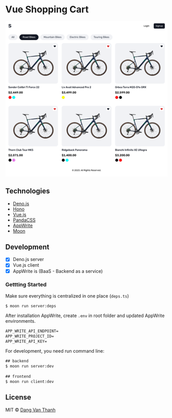# Vue Shopping Cart

![](screenshot.png)

## Technologies

- [Deno.js](https://deno.land/)
- [Hono](https://hono.dev/)
- [Vue.js](https://vuejs.org/)
- [PandaCSS](https://panda-css.com/)
- [AppWrite](https://appwrite.io/)
- [Moon](https://moonrepo.dev/)

## Development

- [x] Deno.js server
- [x] Vue.js client
- [x] AppWrite is (BaaS - Backend as a service)

### Gettting Started

Make sure everything is centralized in one place (`deps.ts`)

```shell
$ moon run server:deps
```

After installation AppWrite, create `.env` in root folder and updated AppWrite environments.

```
APP_WRITE_API_ENDPOINT=
APP_WRITE_PROJECT_ID=
APP_WRITE_API_KEY=
```

For development, you need run command line:

```shell
## backend
$ moon run server:dev

## frontend
$ moon run client:dev
```

## License

MIT © [Dang Van Thanh](https://dangthanh.org)

